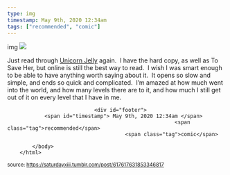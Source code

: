 ```yaml
---
type: img
timestamp: May 9th, 2020 12:34am
tags: ["recommended", "comic"]
---
```

img
<img src="https://saturdayxiii.github.io/media/617617631853346817.jpg"/>
                                                                                          
Just read through <a href="https://www.unicornjelly.com" target="_blank">Unicorn Jelly</a> again.  I have the hard copy, as well as To Save Her, but online is still the best way to read.  I wish I was smart enough to be able to have anything worth saying about it.  It opens so slow and simple, and ends so quick and complicated.  I’m amazed at how much went into the world, and how many levels there are to it, and how much I still get out of it on every level that I have in me.<br/>
 
                                    
                
                
                
                
                                <div id="footer">
                <span id="timestamp"> May 9th, 2020 12:34am </span>
                                                          <span class="tag">recommended</span>
                                          <span class="tag">comic</span>
                                                    
            </body>
        </html>

        
<small>source: https://saturdayxiii.tumblr.com/post/617617631853346817</small>